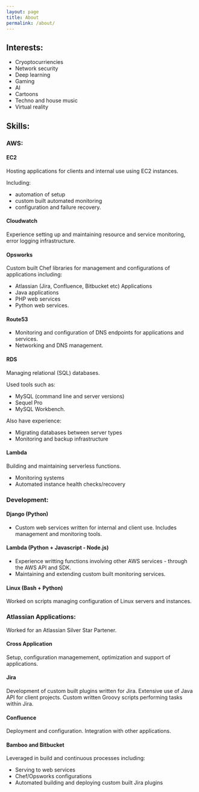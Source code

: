 ```yaml
---
layout: page
title: About
permalink: /about/
---
```


## Interests: 
- Cryoptocurriencies
- Network security
- Deep learning 
- Gaming
- AI
- Cartoons
- Techno and house music
- Virtual reality

## Skills:
### AWS:
#### EC2
Hosting applications for clients and internal use using EC2 instances.

Including: 
- automation of setup
- custom built automated monitoring
- configuration and failure recovery.

#### Cloudwatch
Experience setting up and maintaining resource and service monitoring, error logging infrastructure.

#### Opsworks
Custom built Chef libraries for management and configurations of applications including:
- Atlassian (Jira, Confluence, Bitbucket etc) Applications
- Java applications
- PHP web services
- Python web services.

#### Route53
- Monitoring and configuration of DNS endpoints for applications and services.
- Networking and DNS management.

#### RDS
Managing relational (SQL) databases.

Used tools such as: 
- MySQL (command line and server versions)
- Sequel Pro
- MySQL Workbench.

Also have experience:
- Migrating databases between server types
- Monitoring and backup infrastructure

#### Lambda
Building and maintaining serverless functions. 
- Monitoring systems
- Automated instance health checks/recovery



### Development: 
#### Django (Python)
* Custom web services written for internal and client use. Includes management and monitoring tools.

#### Lambda (Python + Javascript - Node.js)
* Experience writting functions involving other AWS services - through the AWS API and SDK.
* Maintaining and extending custom built monitoring services.

#### Linux (Bash + Python)
Worked on scripts managing configuration of Linux servers and instances.


### Atlassian Applications:
Worked for an Atlassian Silver Star Partener.

#### Cross Application
Setup, configuration managemement, optimization and support of applications.

#### Jira
Development of custom built plugins written for Jira. Extensive use of Java API for client projects.
Custom written Groovy scripts performing tasks within Jira.

#### Confluence
Deployment and configuration.
Integration with other applications.

#### Bamboo and Bitbucket
Leveraged in build and continuous processes including:
- Serving to web services
- Chef/Opsworks configurations
- Automated building and deploying custom built Jira plugins
